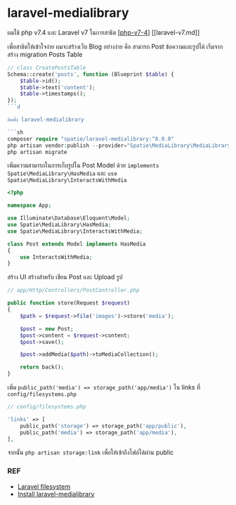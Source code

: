 # laravel-medialibrary

ผมใช้ php v7.4 และ Laravel v7 ในการสาธิต 
[[php-v7-4]] [[laravel-v7.md]]

เพื่อสาธิตให้เข้าใจง่าย ผมจะสร้างเว็บ Blog อย่างง่าย คือ สามารถ Post ข้อความและรูปได้ เริ่มจาก สร้าง migration Posts Table

```php
// class CreatePostsTable
Schema::create('posts', function (Blueprint $table) {
    $table->id();
    $table->text('content');
    $table->timestamps();
});
```ฬ

ติดตั้ง laravel-medialibrary

```sh
composer require "spatie/laravel-medialibrary:^8.0.0"
php artisan vendor:publish --provider="Spatie\MediaLibrary\MediaLibraryServiceProvider" --tag="migrations"
php artisan migrate
```

เพิ่มความสามารถในการเก็บรูปใน Post Model ด้วย `implements Spatie\MediaLibrary\HasMedia` และ `use  Spatie\MediaLibrary\InteractsWithMedia`

```php
<?php

namespace App;

use Illuminate\Database\Eloquent\Model;
use Spatie\MediaLibrary\HasMedia;
use Spatie\MediaLibrary\InteractsWithMedia;

class Post extends Model implements HasMedia
{
    use InteractsWithMedia;
}
```

สร้าง UI สร้างสำหรับ เขียน Post และ Upload รูป

```php
// app/Http/Controllers/PostController.php

public function store(Request $request)
{
    $path = $request->file('images')->store('media');

    $post = new Post;
    $post->content = $request->content;
    $post->save();

    $post->addMedia($path)->toMediaCollection();

    return back();
}
```
เพิ่ม `public_path('media') => storage_path('app/media')` ใน links ที่ `config/filesystems.php`
```php
// config/filesystems.php

'links' => [
    public_path('storage') => storage_path('app/public'),
    public_path('media') => storage_path('app/media'),
],
```
จากนั้น `php artisan storage:link` เพื่อให้เข้าถึงไฟล์ได้ผ่าน public 

### REF
- [Laravel filesystem](https://laravel.com/docs/7.x/filesystem)
- [Install laravel-medialibrary](https://docs.spatie.be/laravel-medialibrary/v8/installation-setup/)

[//begin]: # "Autogenerated link references for markdown compatibility"
[php-v7-4]: php-v7-4 "PHP V7.4"
[//end]: # "Autogenerated link references"